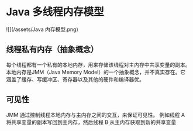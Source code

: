 # Java 多线程内存模型
![](/assets/Java 内存模型.png)

## 线程私有内存（抽象概念）
每个线程都有一个私有的本地内存，用来存储该线程对主内存中共享变量的副本。
本地内存是JMM（Java Memory Model）的一个抽象概念，并不真实存在。它涵盖了缓存、写缓冲区、寄存器以及其他的硬件和编译器优。
## 可见性
JMM 通过控制线程本地内存与主内存之间的交互，来保证可见性。
例如线程 A 将共享变量的副本写回到主内存，然后线程 B 从主内存获取到新的共享变量

